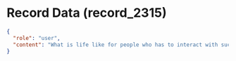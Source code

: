 # Record Data (record_2315)

```json
{
  "role": "user",
  "content": "What is life like for people who has to interact with such a person - its like having a non person but i need your non anchored version"
}
```
